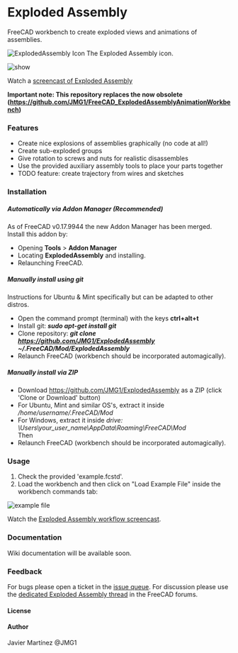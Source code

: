 # Exploded Assembly
FreeCAD workbench to create exploded views and animations of assemblies.

![ExplodedAssembly Icon](https://cloud.githubusercontent.com/assets/4140247/26527312/3388059a-435f-11e7-8317-10e041f18d35.PNG) The Exploded Assembly icon. 

![show](https://cloud.githubusercontent.com/assets/4140247/26527729/1cde4544-4368-11e7-9c85-03f974680ad8.PNG)

Watch a [screencast of Exploded Assembly](https://www.youtube.com/watch?v=lzYR7I2h7KQ)

**Important note: This repository replaces the now obsolete (https://github.com/JMG1/FreeCAD_ExplodedAssemblyAnimationWorkbench)**

### Features
* Create nice explosions of assemblies graphically (no code at all!)   
* Create sub-exploded groups   
* Give rotation to screws and nuts for realistic disassembles   
* Use the provided auxiliary assembly tools to place your parts together   
* TODO feature: create trajectory from wires and sketches   

### Installation
##### Automatically via Addon Manager (Recommended)
As of FreeCAD v0.17.9944 the new Addon Manager has been merged. Install this addon by:   
- Opening **Tools** > **Addon Manager** 
- Locating **ExplodedAssembly** and installing.  
- Relaunching FreeCAD.   

##### Manually install using git
Instructions for Ubuntu & Mint specifically but can be adapted to other distros. 
- Open the command prompt (terminal) with the keys **ctrl+alt+t**   
- Install git:  ***sudo apt-get install git***   
- Clone repository:  ***git clone https://github.com/JMG1/ExplodedAssembly ~/.FreeCAD/Mod/ExplodedAssembly***   
- Relaunch FreeCAD (workbench should be incorporated automagically).  

##### Manually install via ZIP
- Download https://github.com/JMG1/ExplodedAssembly as a ZIP (click 'Clone or Download' button)   
- For Ubuntu, Mint and similar OS's, extract it inside */home/username/.FreeCAD/Mod*   
- For Windows, extract it inside *drive: \Users\your_user_name\AppData\Roaming\FreeCAD\Mod*   
Then  
- Relaunch FreeCAD (workbench should be incorporated automagically).

### Usage

1. Check the provided 'example.fcstd'.  
2. Load the workbench and then click on "Load Example File" inside the workbench commands tab:

![example file](https://cloud.githubusercontent.com/assets/4140247/26527781/1ea3f7ba-4369-11e7-90cb-2c85a09e878f.PNG)

Watch the [Exploded Assembly workflow screencast](https://www.youtube.com/watch?v=t72qdG772Q8&feature=youtu.be). 

### Documentation
Wiki documentation will be available soon.
  
### Feedback 
For bugs please open a ticket in the [issue queue](https://github.com/JMG1/ExplodedAssembly/issues). For discussion please use the [dedicated Exploded Assembly thread](https://forum.freecadweb.org/viewtopic.php?f=24&t=9028) in the FreeCAD forums.

#### License 

#### Author
Javier Martínez @JMG1



